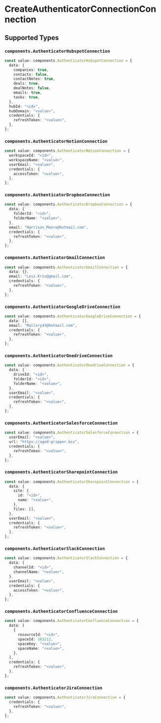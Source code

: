 # CreateAuthenticatorConnectionConnection


## Supported Types

### `components.AuthenticatorHubspotConnection`

```typescript
const value: components.AuthenticatorHubspotConnection = {
  data: {
    companies: true,
    contacts: false,
    contactNotes: true,
    deals: true,
    dealNotes: false,
    emails: true,
    tasks: true,
  },
  hubId: "<id>",
  hubDomain: "<value>",
  credentials: {
    refreshToken: "<value>",
  },
};
```

### `components.AuthenticatorNotionConnection`

```typescript
const value: components.AuthenticatorNotionConnection = {
  workspaceId: "<id>",
  workspaceName: "<value>",
  userEmail: "<value>",
  credentials: {
    accessToken: "<value>",
  },
};
```

### `components.AuthenticatorDropboxConnection`

```typescript
const value: components.AuthenticatorDropboxConnection = {
  data: {
    folderId: "<id>",
    folderName: "<value>",
  },
  email: "Harrison_Moore@hotmail.com",
  credentials: {
    refreshToken: "<value>",
  },
};
```

### `components.AuthenticatorGmailConnection`

```typescript
const value: components.AuthenticatorGmailConnection = {
  data: {},
  email: "Levi.Kris@gmail.com",
  credentials: {
    refreshToken: "<value>",
  },
};
```

### `components.AuthenticatorGoogleDriveConnection`

```typescript
const value: components.AuthenticatorGoogleDriveConnection = {
  data: [],
  email: "Mallory43@hotmail.com",
  credentials: {
    refreshToken: "<value>",
  },
};
```

### `components.AuthenticatorOnedriveConnection`

```typescript
const value: components.AuthenticatorOnedriveConnection = {
  data: {
    driveId: "<id>",
    folderId: "<id>",
    folderName: "<value>",
  },
  userEmail: "<value>",
  credentials: {
    refreshToken: "<value>",
  },
};
```

### `components.AuthenticatorSalesforceConnection`

```typescript
const value: components.AuthenticatorSalesforceConnection = {
  userEmail: "<value>",
  url: "https://aged-gripper.biz",
  credentials: {
    refreshToken: "<value>",
  },
};
```

### `components.AuthenticatorSharepointConnection`

```typescript
const value: components.AuthenticatorSharepointConnection = {
  data: {
    site: {
      id: "<id>",
      name: "<value>",
    },
    files: [],
  },
  userEmail: "<value>",
  credentials: {
    refreshToken: "<value>",
  },
};
```

### `components.AuthenticatorSlackConnection`

```typescript
const value: components.AuthenticatorSlackConnection = {
  data: {
    channelId: "<id>",
    channelName: "<value>",
  },
  userEmail: "<value>",
  credentials: {
    accessToken: "<value>",
  },
};
```

### `components.AuthenticatorConfluenceConnection`

```typescript
const value: components.AuthenticatorConfluenceConnection = {
  data: [
    {
      resourceId: "<id>",
      spaceId: 163212,
      spaceKey: "<value>",
      spaceName: "<value>",
    },
  ],
  credentials: {
    refreshToken: "<value>",
  },
};
```

### `components.AuthenticatorJiraConnection`

```typescript
const value: components.AuthenticatorJiraConnection = {
  credentials: {
    refreshToken: "<value>",
  },
};
```

